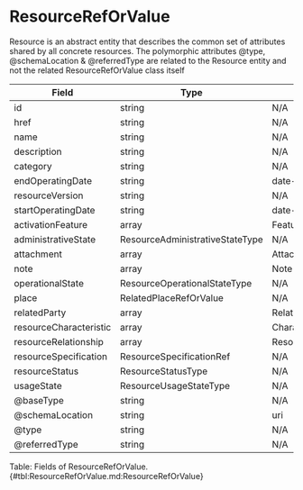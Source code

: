 <!--
    ATTENTION: This file was generated via gradle!
               Do NOT manually edit this file! Any such changes will be overwritten!
-->

# ResourceRefOrValue

Resource is an abstract entity that describes the common set of attributes shared by all concrete resources.
The polymorphic attributes @type, @schemaLocation & @referredType are related to the Resource entity and not the related ResourceRefOrValue class itself

| Field | Type | Format | Required |
|-------|---|--------|---|
| id | string | N/A | Yes |
| href | string | N/A | Yes |
| name | string | N/A | No |
| description | string | N/A | No |
| category | string | N/A | No |
| endOperatingDate | string | date-time | No |
| resourceVersion | string | N/A | No |
| startOperatingDate | string | date-time | No |
| activationFeature | array | Feature | No |
| administrativeState | ResourceAdministrativeStateType | N/A | No |
| attachment | array | AttachmentOrDocumentRef | No |
| note | array | Note | No |
| operationalState | ResourceOperationalStateType | N/A | No |
| place | RelatedPlaceRefOrValue | N/A | No |
| relatedParty | array | RelatedParty | No |
| resourceCharacteristic | array | Characteristic | No |
| resourceRelationship | array | ResourceRelationship | No |
| resourceSpecification | ResourceSpecificationRef | N/A | No |
| resourceStatus | ResourceStatusType | N/A | No |
| usageState | ResourceUsageStateType | N/A | No |
| \@baseType | string | N/A | No |
| \@schemaLocation | string | uri | No |
| \@type | string | N/A | No |
| \@referredType | string | N/A | No |

Table: Fields of ResourceRefOrValue. {#tbl:ResourceRefOrValue.md:ResourceRefOrValue}

